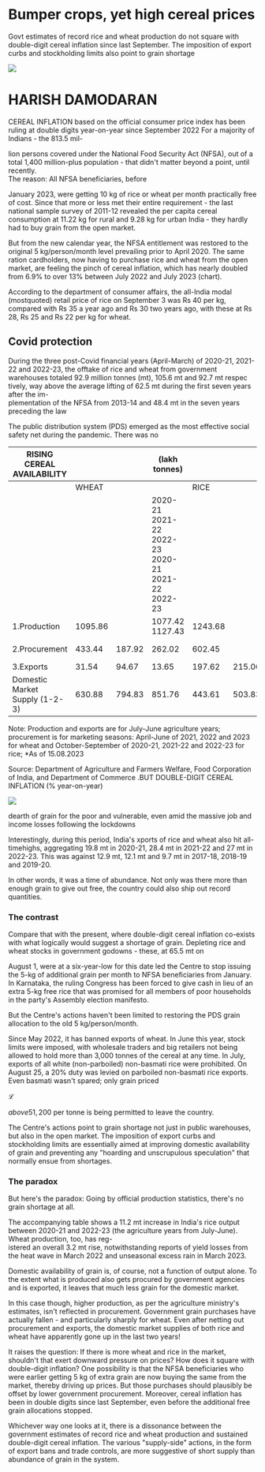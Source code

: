 # Bumper crops, yet high cereal prices

Govt estimates of record rice and wheat production do not square with double-digit cereal inflation since last September. The imposition of export curbs and stockholding limits also point to grain shortage

![](_page_0_Picture_2.jpeg)

# HARISH DAMODARAN

CEREAL INFLATION based on the official consumer price index has been ruling at double digits year-on-year since September 2022 For a majority of Indians - the 813.5 mil-

lion persons covered under the National Food Security Act (NFSA), out of a total 1,400 million-plus population - that didn't matter beyond a point, until recently.<br>The reason: All NFSA beneficiaries, before

January 2023, were getting 10 kg of rice or wheat per month practically free of cost. Since that more or less met their entire requirement - the last national sample survey of 2011-12 revealed the per capita cereal consumption at 11.22 kg for rural and 9.28 kg for urban India - they hardly had to buy grain from the open market.

But from the new calendar year, the NFSA entitlement was restored to the original 5 kg/person/month level prevailing prior to April 2020. The same ration cardholders, now having to purchase rice and wheat from the open market, are feeling the pinch of cereal inflation, which has nearly doubled from 6.9% to over 13% between July 2022 and July 2023 (chart).

According to the department of consumer affairs, the all-India modal (mostquoted) retail price of rice on September 3 was Rs 40 per kg, compared with Rs 35 a year ago and Rs 30 two years ago, with these at Rs 28, Rs 25 and Rs 22 per kg for wheat.

## Covid protection

During the three post-Covid financial years (April-March) of 2020-21, 2021-22 and 2022-23, the offtake of rice and wheat from government warehouses totaled 92.9 million tonnes (mt), 105.6 mt and 92.7 mt respec tively, way above the average lifting of 62.5 mt during the first seven years after the im-<br>plementation of the NFSA from 2013-14 and 48.4 mt in the seven years preceding the law

The public distribution system (PDS) emerged as the most effective social safety net during the pandemic. There was no

| RISING CEREAL AVAILABILITY        |         |        | (lakh tonnes)                                   |         |        |                 |
|-----------------------------------|---------|--------|-------------------------------------------------|---------|--------|-----------------|
|                                   | WHEAT   |        |                                                 | RICE    |        |                 |
|                                   |         |        | 2020-21 2021-22 2022-23 2020-21 2021-22 2022-23 |         |        |                 |
| 1.Production                      | 1095.86 |        | 1077.42 1127.43                                 | 1243.68 |        | 1294.71 1355.42 |
| 2.Procurement                     | 433.44  | 187.92 | 262.02                                          | 602.45  |        | 575.88 570.46*  |
| 3.Exports                         | 31.54   | 94.67  | 13.65                                           | 197.62  | 215.00 | 221.03          |
| Domestic Market<br>Supply (1-2-3) | 630.88  | 794.83 | 851.76                                          | 443.61  | 503.83 | 563.93          |

Note: Production and exports are for July-June agriculture years; procurement is for marketing seasons: April-June of 2021, 2022 and 2023 for wheat and October-September of 2020-21, 2021-22 and 2022-23 for rice; \*As of 15.08.2023

Source: Department of Agriculture and Farmers Welfare, Food Corporation of India, and Department of Commerce .BUT DOUBLE-DIGIT CEREAL INFLATION (% year-on-year)

![](_page_0_Figure_15.jpeg)

dearth of grain for the poor and vulnerable, even amid the massive job and income losses following the lockdowns

Interestingly, during this period, India's xports of rice and wheat also hit all-timehighs, aggregating 19.8 mt in 2020-21, 28.4 mt in 2021-22 and 27 mt in 2022-23. This was against 12.9 mt, 12.1 mt and 9.7 mt in 2017-18, 2018-19 and 2019-20.

In other words, it was a time of abundance. Not only was there more than enough grain to give out free, the country could also ship out record quantities.

### The contrast

Compare that with the present, where double-digit cereal inflation co-exists with what logically would suggest a shortage of grain. Depleting rice and wheat stocks in government godowns - these, at 65.5 mt on

August 1, were at a six-year-low for this date led the Centre to stop issuing the 5-kg of additional grain per month to NFSA beneficiaries from January. In Karnataka, the ruling Congress has been forced to give cash in lieu of an extra 5-kg free rice that was promised for all members of poor households in the party's Assembly election manifesto.

But the Centre's actions haven't been limited to restoring the PDS grain allocation to the old 5 kg/person/month.

Since May 2022, it has banned exports of wheat. In June this year, stock limits were imposed, with wholesale traders and big retailers not being allowed to hold more than 3,000 tonnes of the cereal at any time. In July, exports of all white (non-parboiled) non-basmati rice were prohibited. On August 25, a 20% duty was levied on parboiled non-basmati rice exports. Even basmati wasn't spared; only grain priced

 $\mathcal{L}$ 

 $above 51,200$  per tonne is being permitted to leave the country.

The Centre's actions point to grain shortage not just in public warehouses, but also in the open market. The imposition of export curbs and stockholding limits are essentially aimed at improving domestic availability of grain and preventing any "hoarding and unscrupulous speculation" that normally ensue from shortages.

### The paradox

But here's the paradox: Going by official production statistics, there's no grain shortage at all.

The accompanying table shows a 11.2 mt increase in India's rice output between 2020-21 and 2022-23 (the agriculture years from July-June). Wheat production, too, has reg-<br>istered an overall 3.2 mt rise, notwithstanding reports of yield losses from the heat wave in March 2022 and unseasonal excess rain in March 2023.

Domestic availability of grain is, of course, not a function of output alone. To the extent what is produced also gets procured by government agencies and is exported, it leaves that much less grain for the domestic market.

In this case though, higher production, as per the agriculture ministry's estimates, isn't reflected in procurement. Government grain purchases have actually fallen - and particularly sharply for wheat. Even after netting out procurement and exports, the domestic market supplies of both rice and wheat have apparently gone up in the last two years!

It raises the question: If there is more wheat and rice in the market, shouldn't that exert downward pressure on prices? How does it square with double-digit inflation? One possibility is that the NFSA beneficiaries who were earlier getting 5 kg of extra grain are now buying the same from the market, thereby driving up prices. But those purchases should plausibly be offset by lower government procurement. Moreover, cereal inflation has been in double digits since last September, even before the additional free grain allocations stopped.

Whichever way one looks at it, there is a dissonance between the government estimates of record rice and wheat production and sustained double-digit cereal inflation. The various "supply-side" actions, in the form of export bans and trade controls, are more suggestive of short supply than abundance of grain in the system.